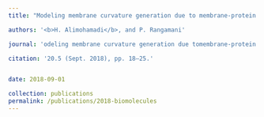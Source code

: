 ```yaml
---
title: "Modeling membrane curvature generation due to membrane-protein interactions"

authors: '<b>H. Alimohamadi</b>, and P. Rangamani'

journal: 'odeling membrane curvature generation due tomembrane-protein interactions'

citation: '20.5 (Sept. 2018), pp. 18–25.'


date: 2018-09-01

collection: publications
permalink: /publications/2018-biomolecules
---
```

